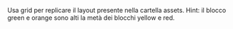 Usa grid per replicare il layout presente nella cartella assets.
Hint: il blocco green e orange sono alti la metà dei blocchi yellow e red.